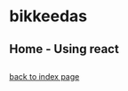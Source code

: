 # bikkeedas
<!DOCTYPE html>
<html lang="en">
<head>
    <meta charset="UTF-8">
    <meta name="viewport" content="width=device-width, initial-scale=1.0">
    <title>Home</title>
    <script crossorigin src="https://unpkg.com/react@18/umd/react.development.js"></script>
<script crossorigin src="https://unpkg.com/react-dom@18/umd/react-dom.development.js"></script>
<script src="https://unpkg.com/@babel/standalone/babel.min.js"></script>
<script type="text/babel">
  /* 
  Upto react 17
  ReactDOM.render(
        "Welcome to react !!",
        document.querySelector("p")
    )
    */

    //react 18
   const root = ReactDOM.createRoot(document.querySelector("h2"))
   root.render(" Hello React");
</script>
</head>
<body>
    <h2>Home - Using react</h2>
   <h2></h2>
    <a href="index.html">back to index page</a>
</body>
</html>
